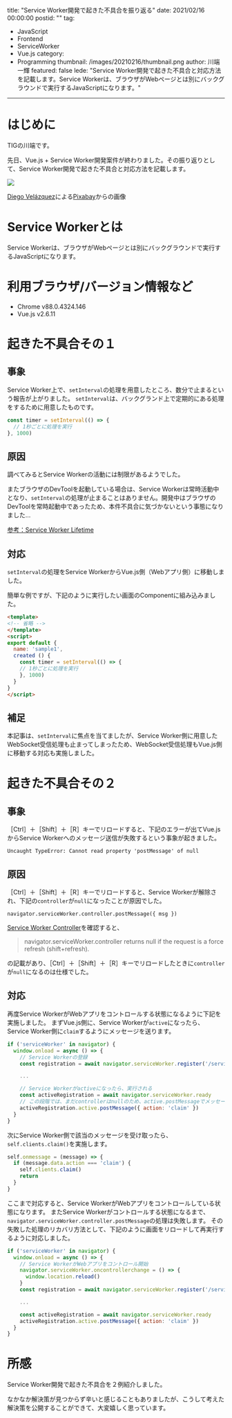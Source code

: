 title: "Service Worker開発で起きた不具合を振り返る"
date: 2021/02/16 00:00:00
postid: ""
tag:
  - JavaScript
  - Frontend
  - ServiceWorker
  - Vue.js
category:
  - Programming
thumbnail: /images/20210216/thumbnail.png
author: 川端一輝
featured: false
lede: "Service Worker開発で起きた不具合と対応方法を記載します。Service Workerは、ブラウザがWebページとは別にバックグラウンドで実行するJavaScriptになります。"
---
# はじめに

TIGの川端です。

先日、Vue.js + Service Worker開発案件が終わりました。その振り返りとして、Service Worker開発で起きた不具合と対応方法を記載します。

<img src="/images/20210216/thumbnail.png" class="img-middle-size" loading="lazy">

<a href="https://pixabay.com/ja/users/templune-1493489/?utm_source=link-attribution&amp;utm_medium=referral&amp;utm_campaign=image&amp;utm_content=2044932">Diego Velázquez</a>による<a href="https://pixabay.com/ja/?utm_source=link-attribution&amp;utm_medium=referral&amp;utm_campaign=image&amp;utm_content=2044932">Pixabay</a>からの画像


# Service Workerとは
Service Workerは、ブラウザがWebページとは別にバックグラウンドで実行するJavaScriptになります。

# 利用ブラウザ/バージョン情報など
- Chrome v88.0.4324.146
- Vue.js v2.6.11

# 起きた不具合その１

## 事象
Service Worker上で、`setInterval`の処理を用意したところ、数分で止まるという報告が上がりました。
`setInterval`は、バックグランド上で定期的にある処理をするために用意したものです。

```js service-worker.js
const timer = setInterval(() => {
  // 1秒ごとに処理を実行
}, 1000)
```

## 原因
調べてみるとService Workerの活動には制限があるようでした。

またブラウザのDevToolを起動している場合は、Service Workerは常時活動中となり、`setInterval`の処理が止まることはありません。開発中はブラウザのDevToolを常時起動中であったため、本件不具合に気づかないという事態になりました...

[参考：Service Worker Lifetime](https://w3c.github.io/ServiceWorker/#service-worker-lifetime)


## 対応
`setInterval`の処理をService WorkerからVue.js側（Webアプリ側）に移動しました。

簡単な例ですが、下記のように実行したい画面のComponentに組み込みました。

```html sample1.vue
<template>
<!-- 省略 -->
</template>
<script>
export default {
  name: 'sample1',
  created () {
    const timer = setInterval(() => {
    // 1秒ごとに処理を実行
    }, 1000)
  }
}
</script>
```

## 補足
本記事は、`setInterval`に焦点を当てましたが、Service Worker側に用意したWebSocket受信処理も止まってしまったため、WebSocket受信処理もVue.js側に移動する対応も実施しました。

# 起きた不具合その２

## 事象
［Ctrl］＋［Shift］＋［R］キーでリロードすると、下記のエラーが出てVue.jsからService Workerへのメッセージ送信が失敗するという事象が起きました。

```
Uncaught TypeError: Cannot read property 'postMessage' of null
```

## 原因
［Ctrl］＋［Shift］＋［R］キーでリロードすると、Service Workerが解除され、下記の`controller`が`null`になったことが原因でした。

```
navigator.serviceWorker.controller.postMessage({ msg })
```

[Service Worker Controller](https://w3c.github.io/ServiceWorker/#dom-serviceworkercontainer-controller)を確認すると、

>navigator.serviceWorker.controller returns null if the request is a force refresh (shift+refresh).

の記載があり、［Ctrl］＋［Shift］＋［R］キーでリロードしたときに`controller`が`null`になるのは仕様でした。

## 対応
再度Service WorkerがWebアプリをコントロールする状態になるように下記を実施しました。
まずVue.js側に、Service Workerが`active`になったら、Service Worker側に`claim`するようにメッセージを送ります。

```js main.js
if ('serviceWorker' in navigator) {
  window.onload = async () => {
    // Service Workerの登録
    const registration = await navigator.serviceWorker.register('/service-worker.js')

    ...

    // Service Workerがactiveになったら、実行される
    const activeRegistration = await navigator.serviceWorker.ready
    // この段階では、まだcontrollerはnullのため、active.postMessageでメッセージを送信
    activeRegistration.active.postMessage({ action: 'claim' })
  }
}
```

次にService Worker側で該当のメッセージを受け取ったら、`self.clients.claim()`を実施します。

```js service-worker.js
self.onmessage = (message) => {
  if (message.data.action === 'claim') {
    self.clients.claim()
    return
  }
}
```
ここまで対応すると、Service WorkerがWebアプリをコントロールしている状態になります。
またService Workerがコントロールする状態になるまで、`navigator.serviceWorker.controller.postMessage`の処理は失敗します。
その失敗した処理のリカバリ方法として、下記のように画面をリロードして再実行するように対応しました。

```js main.js
if ('serviceWorker' in navigator) {
  window.onload = async () => {
    // Service WorkerがWebアプリをコントロール開始
    navigator.serviceWorker.oncontrollerchange = () => {
      window.location.reload()
    }
    const registration = await navigator.serviceWorker.register('/service-worker.js')

    ...

    const activeRegistration = await navigator.serviceWorker.ready
    activeRegistration.active.postMessage({ action: 'claim' })
  }
}
```

# 所感
Service Worker開発で起きた不具合を２例紹介しました。

なかなか解決策が見つからず辛いと感じることもありましたが、こうして考えた解決策を公開することができて、大変嬉しく思っています。
